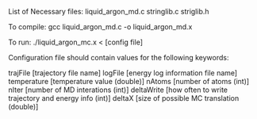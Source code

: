 List of Necessary files:
liquid_argon_md.c
stringlib.c
striglib.h



To compile:
gcc liquid_argon_md.c -o liquid_argon_md.x

To run:
./liquid_argon_mc.x < [config file]

Configuration file should contain values for the following keywords:

trajFile [trajectory file name]
logFile [energy log information file name]
temperature [temperature value (double)]
nAtoms [number of atoms (int)]
nIter [number of MD interations (int)]
deltaWrite [how often to write trajectory and energy info (int)]
deltaX [size of possible MC translation (double)]


